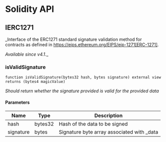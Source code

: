 # Solidity API

## IERC1271

_Interface of the ERC1271 standard signature validation method for
contracts as defined in https://eips.ethereum.org/EIPS/eip-1271[ERC-1271].

_Available since v4.1.__

### isValidSignature

```solidity
function isValidSignature(bytes32 hash, bytes signature) external view returns (bytes4 magicValue)
```

_Should return whether the signature provided is valid for the provided data_

#### Parameters

| Name | Type | Description |
| ---- | ---- | ----------- |
| hash | bytes32 | Hash of the data to be signed |
| signature | bytes | Signature byte array associated with _data |

